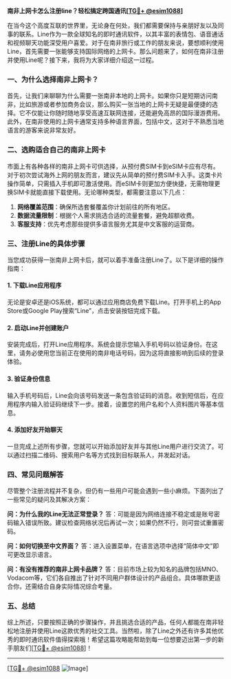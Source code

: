 **南非上网卡怎么注册line？轻松搞定跨国通讯[[TG💪+ @esim1088](https://t.me/s/esim1088)]**

在当今这个高度互联的世界里，无论身在何处，我们都需要保持与亲朋好友以及同事的联系。Line作为一款全球知名的即时通讯软件，以其丰富的表情包、语音通话和视频聊天功能深受用户喜爱。对于在南非旅行或工作的朋友来说，要想顺利使用Line，首先需要一张能够支持国际网络的上网卡。那么问题来了，如何在南非注册并使用Line呢？接下来，我将为大家详细介绍这一过程。

### 一、为什么选择南非上网卡？

首先，让我们来聊聊为什么需要一张南非本地的上网卡。如果你只是短期访问南非，比如旅游或者参加商务会议，那么购买一张当地的上网卡无疑是最便捷的选择。它不仅能让你随时随地享受高速互联网连接，还能避免高昂的国际漫游费用。此外，在南非使用的上网卡通常支持多种语言界面，包括中文，这对于不熟悉当地语言的游客来说非常友好。

### 二、选购适合自己的南非上网卡

市面上有各种各样的南非上网卡可供选择，从预付费SIM卡到eSIM卡应有尽有。对于初次尝试海外上网的朋友而言，建议先从简单的预付费SIM卡入手。这类卡片操作简单，只需插入手机即可激活使用。而eSIM卡则更加方便快捷，无需物理更换SIM卡就能直接下载使用。无论哪种类型，都需要注意以下几点：

1. **网络覆盖范围**：确保所选套餐覆盖你计划前往的所有地区。
2. **数据流量限制**：根据个人需求挑选合适的流量套餐，避免超额收费。
3. **客服支持**：优先考虑那些提供多语言服务尤其是中文客服的运营商。

### 三、注册Line的具体步骤

当您成功获得一张南非上网卡后，就可以着手准备注册Line了。以下是详细的操作指南：

#### 1. 下载Line应用程序
无论是安卓还是iOS系统，都可以通过应用商店免费下载Line。打开手机上的App Store或Google Play搜索“Line”，点击安装按钮完成下载。

#### 2. 启动Line并创建账户
安装完成后，打开Line应用程序。系统会提示您输入手机号码以验证身份。在这里，请务必使用您当前正在使用的南非电话号码，因为这将直接影响到后续的登录体验。

#### 3. 验证身份信息
输入手机号码后，Line会向该号码发送一条包含验证码的消息。收到短信后，在应用程序内输入验证码继续下一步。接着，设置您的用户名和个人资料图片等基本信息。

#### 4. 添加好友开始聊天
一旦完成上述所有步骤，您就可以开始添加好友并与其他Line用户进行交流了。可以通过扫描二维码、搜索用户名等方式找到目标联系人，并发起对话。

### 四、常见问题解答

尽管整个注册流程并不复杂，但仍有一些用户可能会遇到一些小麻烦。下面列出了一些常见的疑问及其解决方案：

**问：为什么我的Line无法正常登录？**
答：可能是因为网络连接不稳定或是账号密码输入错误所致。建议检查网络状况后再试一次；如果仍然不行，则可尝试重置密码。

**问：如何切换至中文界面？**
答：进入设置菜单，在语言选项中选择“简体中文”即可更改显示语言。

**问：有没有推荐的南非上网卡品牌？**
答：目前市场上较为知名的品牌包括MNO、Vodacom等，它们各自推出了针对不同用户群体设计的产品组合。具体哪款更适合你，还需结合自身实际情况综合考量。

### 五、总结

综上所述，只要按照正确的步骤操作，并且挑选合适的产品，任何人都能在南非轻松地注册并使用Line这款优秀的社交工具。当然啦，除了Line之外还有许多其他优秀的即时通讯软件值得探索哦！希望这篇攻略能帮助到每一位想要迈出第一步的新手朋友们[[TG💪+ @esim1088](https://t.me/s/esim1088)]！

---

[[TG💪+ @esim1088](https://t.me/s/esim1088) ![Image](https://i.postimg.cc/4NQfJmqS/Snipaste-2025-05-13-00-14-12.png)]
